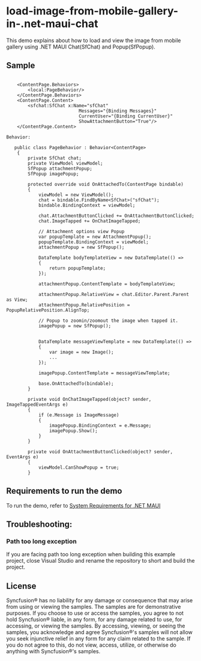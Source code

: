 # load-image-from-mobile-gallery-in-.net-maui-chat
This demo explains about how to load and view the image from mobile gallery using .NET MAUI Chat(SfChat) and Popup(SfPopup).

## Sample

```xaml  

    <ContentPage.Behaviors>
        <local:PageBehavior/>
    </ContentPage.Behaviors>
    <ContentPage.Content>
        <sfchat:SfChat x:Name="sfChat"
                           Messages="{Binding Messages}"
                           CurrentUser="{Binding CurrentUser}"
                           ShowAttachmentButton="True"/>
    </ContentPage.Content>

Behavior:

   public class PageBehavior : Behavior<ContentPage>
    {
        private SfChat chat;
        private ViewModel viewModel;
        SfPopup attachmentPopup;
        SfPopup imagePopup;

        protected override void OnAttachedTo(ContentPage bindable)
        {
            viewModel = new ViewModel();
            chat = bindable.FindByName<SfChat>("sfChat");
            bindable.BindingContext = viewModel;

            chat.AttachmentButtonClicked += OnAttachmentButtonClicked;
            chat.ImageTapped += OnChatImageTapped;

            // Attachment options view Popup
            var popupTemplate = new AttachmentPopup();
            popupTemplate.BindingContext = viewModel;
            attachmentPopup = new SfPopup();

            DataTemplate bodyTemplateView = new DataTemplate(() =>
            {
                return popupTemplate;
            });

            attachmentPopup.ContentTemplate = bodyTemplateView;

            attachmentPopup.RelativeView = chat.Editor.Parent.Parent as View;
            attachmentPopup.RelativePosition = PopupRelativePosition.AlignTop;

            // Popup to zoomin/zoomout the image when tapped it.
            imagePopup = new SfPopup();


            DataTemplate messageViewTemplate = new DataTemplate(() =>
            {
                var image = new Image();
                ...
            });

            imagePopup.ContentTemplate = messageViewTemplate;

            base.OnAttachedTo(bindable);
        }

        private void OnChatImageTapped(object? sender, ImageTappedEventArgs e)
        {
            if (e.Message is ImageMessage)
            {
                imagePopup.BindingContext = e.Message;
                imagePopup.Show();
            }
        }

        private void OnAttachmentButtonClicked(object? sender, EventArgs e)
        {
            viewModel.CanShowPopup = true;
        }

```

## Requirements to run the demo

To run the demo, refer to [System Requirements for .NET MAUI](https://help.syncfusion.com/maui/system-requirements)

## Troubleshooting:
### Path too long exception

If you are facing path too long exception when building this example project, close Visual Studio and rename the repository to short and build the project.

## License

Syncfusion® has no liability for any damage or consequence that may arise from using or viewing the samples. The samples are for demonstrative purposes. If you choose to use or access the samples, you agree to not hold Syncfusion® liable, in any form, for any damage related to use, for accessing, or viewing the samples. By accessing, viewing, or seeing the samples, you acknowledge and agree Syncfusion®'s samples will not allow you seek injunctive relief in any form for any claim related to the sample. If you do not agree to this, do not view, access, utilize, or otherwise do anything with Syncfusion®'s samples.
